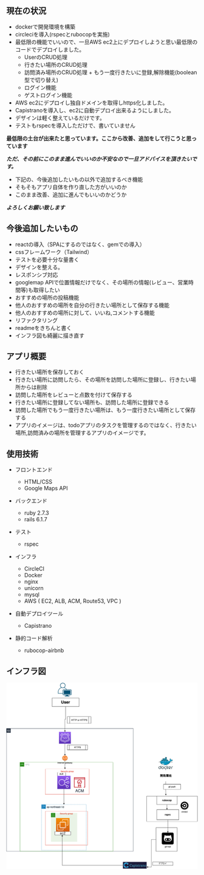 ## 現在の状況
- dockerで開発環境を構築
- circleciを導入(rspecとrubocopを実施)
- 最低限の機能でいいので、一旦AWS ec2上にデプロイしようと思い最低限のコードでデプロイしました。
  - UserのCRUD処理
  - 行きたい場所のCRUD処理
  - 訪問済み場所のCRUD処理 + もう一度行きたいに登録,解除機能(boolean型で切り替え)
  - ログイン機能
  - ゲストログイン機能
- AWS ec2にデプロイし独自ドメインを取得しhttps化しました。
- Capistranoを導入し、ec2に自動デプロイ出来るようにしました。
- デザインは軽く整えているだけです。
- テストもrspecを導入しただけで、書いていません

__最低限の土台が出来たと思っています。ここから改善、追加をして行こうと思っています__

***ただ、その前にこのまま進んでいいのか不安なので一旦アドバイスを頂きたいです。***
- 下記の、今後追加したいもの以外で追加するべき機能
- そもそもアプリ自体を作り直した方がいいのか
- このまま改善、追加に進んでもいいのかどうか

***よろしくお願い致します***

## 今後追加したいもの
- reactの導入（SPAにするのではなく、gemでの導入）
- cssフレームワーク（Tailwind）
- テストを必要十分な量書く
- デザインを整える。
- レスポンシブ対応
- googlemap APIで位置情報だけでなく、その場所の情報(レビュー、営業時間等)も取得したい
- おすすめの場所の投稿機能
- 他人のおすすめの場所を自分の行きたい場所として保存する機能
- 他人のおすすめの場所に対して、いいね,コメントする機能
- リファクタリング
- readmeをきちんと書く
- インフラ図も綺麗に描き直す

## アプリ概要
- 行きたい場所を保存しておく
- 行きたい場所に訪問したら、その場所を訪問した場所に登録し、行きたい場所からは削除
- 訪問した場所をレビューと点数を付けて保存する
- 行きたい場所に登録してない場所も、訪問した場所に登録できる
- 訪問した場所でもう一度行きたい場所は、もう一度行きたい場所として保存する
- アプリのイメージは、todoアプリのタスクを管理するのではなく、行きたい場所,訪問済みの場所を管理するアプリのイメージです。

## 使用技術
- フロントエンド
  - HTML/CSS
  - Google Maps API

- バックエンド
  - ruby 2.7.3
  - rails 6.1.7

- テスト
  - rspec

- インフラ
  - CircleCI
  - Docker
  - nginx
  - unicorn
  - mysql
  - AWS ( EC2, ALB, ACM, Route53, VPC )

- 自動デプロイツール
  - Capistrano

- 静的コード解析
  - rubocop-airbnb

## インフラ図
![](/aws.png)
